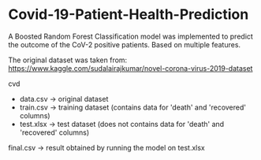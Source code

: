 # Covid-19-Patient-Health-Prediction
A Boosted Random Forest Classification model was implemented to predict the outcome of the CoV-2 positive patients. Based on multiple features.

The original dataset was taken from: https://www.kaggle.com/sudalairajkumar/novel-corona-virus-2019-dataset

cvd
  + data.csv -> original dataset
  + train.csv -> training dataset (contains data for 'death' and 'recovered' columns)
  + test.xlsx -> test dataset (does not contains data for 'death' and 'recovered' columns)

final.csv -> result obtained by running the model on test.xlsx


